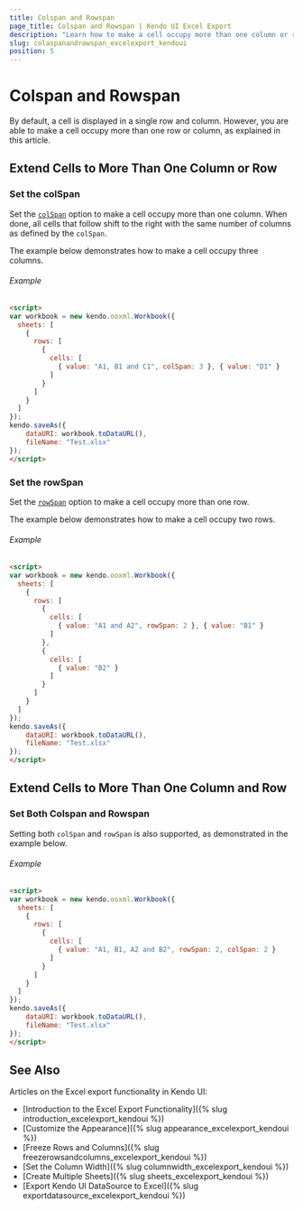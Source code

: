 ```yaml
---
title: Colspan and Rowspan
page_title: Colspan and Rowspan | Kendo UI Excel Export
description: "Learn how to make a cell occupy more than one column or row when exporting a Kendo UI component to Excel."
slug: colaspanandrowspan_excelexport_kendoui
position: 5
---
```


# Colspan and Rowspan

By default, a cell is displayed in a single row and column. However, you are able to make a cell occupy more than one row or column, as explained in this article.

## Extend Cells to More Than One Column or Row

### Set the colSpan

Set the [`colSpan`](/api/javascript/ooxml/workbook#configuration-sheets.rows.cells.colSpan) option to make a cell occupy more than one column. When done, all cells that follow shift to the right with the same number of columns as defined by the `colSpan`.

The example below demonstrates how to make a cell occupy three columns.

###### Example

```html
<script>
var workbook = new kendo.ooxml.Workbook({
  sheets: [
    {
      rows: [
        {
          cells: [
            { value: "A1, B1 and C1", colSpan: 3 }, { value: "D1" }
          ]
        }
      ]
    }
  ]
});
kendo.saveAs({
    dataURI: workbook.toDataURL(),
    fileName: "Test.xlsx"
});
</script>
```

### Set the rowSpan

Set the [`rowSpan`](/api/javascript/ooxml/workbook#configuration-sheets.rows.cells.rowSpan) option to make a cell occupy more than one row.

The example below demonstrates how to make a cell occupy two rows.

###### Example

```html
<script>
var workbook = new kendo.ooxml.Workbook({
  sheets: [
    {
      rows: [
        {
          cells: [
            { value: "A1 and A2", rowSpan: 2 }, { value: "B1" }
          ]
        },
        {
          cells: [
            { value: "B2" }
          ]
        }
      ]
    }
  ]
});
kendo.saveAs({
    dataURI: workbook.toDataURL(),
    fileName: "Test.xlsx"
});
</script>
```

## Extend Cells to More Than One Column and Row

### Set Both Colspan and Rowspan

Setting both `colSpan` and `rowSpan` is also supported, as demonstrated in the example below.

###### Example

```html
<script>
var workbook = new kendo.ooxml.Workbook({
  sheets: [
    {
      rows: [
        {
          cells: [
            { value: "A1, B1, A2 and B2", rowSpan: 2, colSpan: 2 }
          ]
        }
      ]
    }
  ]
});
kendo.saveAs({
    dataURI: workbook.toDataURL(),
    fileName: "Test.xlsx"
});
</script>
```

## See Also

Articles on the Excel export functionality in Kendo UI:

* [Introduction to the Excel Export Functionality]({% slug introduction_excelexport_kendoui %})
* [Customize the Appearance]({% slug appearance_excelexport_kendoui %})
* [Freeze Rows and Columns]({% slug freezerowsandcolumns_excelexport_kendoui %})
* [Set the Column Width]({% slug columnwidth_excelexport_kendoui %})
* [Create Multiple Sheets]({% slug sheets_excelexport_kendoui %})
* [Export Kendo UI DataSource to Excel]({% slug exportdatasource_excelexport_kendoui %})
